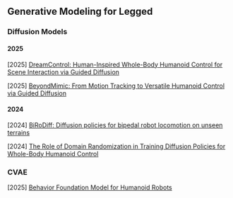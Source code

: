 ## Generative Modeling for Legged

### Diffusion Models

#### 2025

[2025] [DreamControl: Human-Inspired Whole-Body Humanoid Control for Scene Interaction via Guided Diffusion](https://www.arxiv.org/abs/2509.14353)

[2025] [BeyondMimic: From Motion Tracking to Versatile Humanoid Control via Guided Diffusion](https://arxiv.org/abs/2508.08241)



#### 2024

[2024] [BiRoDiff: Diffusion policies for bipedal robot locomotion on unseen terrains](https://arxiv.org/abs/2407.05424)

[2024] [The Role of Domain Randomization in Training Diffusion Policies for Whole-Body Humanoid Control](https://arxiv.org/abs/2411.01349)



### CVAE

[2025] [Behavior Foundation Model for Humanoid Robots](https://arxiv.org/abs/2509.13780)